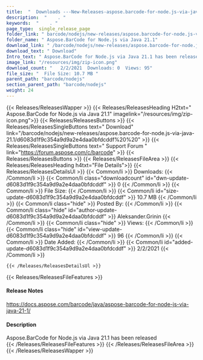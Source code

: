 ```yaml
---
title:  "  Downloads ---New-Releases-aspose.barcode-for-node.js-via-java-21.1 . " 
description:  "    . " 
keywords:  "    . " 
page_type:  single_release_page
folder_link: " barcode/nodejs/new-releases/aspose.barcode-for-node.js-via-java-21.1/"
folder_name: " Aspose.BarCode for Node.js via Java 21.1"
download_link: " /barcode/nodejs/new-releases/aspose.barcode-for-node.js-via-java-21.1/d6083d1f9c354a9d9a2e4daa0bfdcddf"
download_text: " Download"
Intro_text: " Aspose.BarCode for Node.js via Java 21.1 has been released"
image_link: "/resources/img/zip-icon.png"
download_count: "   2/2/2021  Downloads: 0  Views: 95"
file_size: "  File Size: 10.7 MB "
parent_path: "barcode/nodejs"
section_parent_path: "barcode/nodejs"
weight: 24 
---
```


{{< Releases/ReleasesWapper >}}
  {{< Releases/ReleasesHeading H2txt=" Aspose.BarCode for Node.js via Java 21.1" imagelink="/resources/img/zip-icon.png">}}
  {{< Releases/ReleasesButtons >}}
    {{< Releases/ReleasesSingleButtons text=" Download" link="/barcode/nodejs/new-releases/aspose.barcode-for-node.js-via-java-21.1/d6083d1f9c354a9d9a2e4daa0bfdcddf%20%20" >}}
    {{< Releases/ReleasesSingleButtons text=" Support Forum " link="https://forum.aspose.com/c/barcode" >}}
  {{< Releases/ReleasesButtons >}}
  {{< Releases/ReleasesFileArea >}}
    {{< Releases/ReleasesHeading h4txt="File Details">}}
    {{< Releases/ReleasesDetailsUl >}}
            {{< Common/li  >}} Downloads: {{< /Common/li >}} 
      {{< Common/li class="downloadcount" id="dwn-update-d6083d1f9c354a9d9a2e4daa0bfdcddf" >}} 0 {{< /Common/li >}} 
      {{< Common/li  >}} File Size: {{< /Common/li >}} 
      {{< Common/li id="size-update-d6083d1f9c354a9d9a2e4daa0bfdcddf" >}} 10.7 MB {{< /Common/li >}} 
      {{< Common/li  class="hide" >}} Posted By: {{< /Common/li >}} 
      {{< Common/li class="hide" id="author-update-d6083d1f9c354a9d9a2e4daa0bfdcddf" >}} Aleksander.Grinin {{< /Common/li >}} 
      {{< Common/li class="hide"  >}} Views: {{< /Common/li >}} 
      {{< Common/li class="hide" id="view-update-d6083d1f9c354a9d9a2e4daa0bfdcddf" >}} 96 {{< /Common/li >}} 
      {{< Common/li  >}} Date Added: {{< /Common/li >}} 
      {{< Common/li id="added-update-d6083d1f9c354a9d9a2e4daa0bfdcddf" >}} 2/2/2021 {{< /Common/li >}} 

    {{< /Releases/ReleasesDetailsUl >}}

  {{< Releases/ReleasesFileFeatures >}}
      <h4>Release Notes</h4><div><a href="https://docs.aspose.com/barcode/java/aspose-barcode-for-node-js-via-java-21-1/">https://docs.aspose.com/barcode/java/aspose-barcode-for-node-js-via-java-21-1/</a></div><h4>Description</h4><div class="HTMLDescription">Aspose.BarCode for Node.js via Java 21.1 has been released</div>
  {{< /Releases/ReleasesFileFeatures >}}
 {{< /Releases/ReleasesFileArea >}}
{{< /Releases/ReleasesWapper >}}


